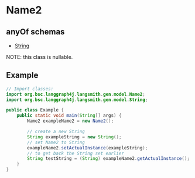 

# Name2

## anyOf schemas
* [String](String.md)

NOTE: this class is nullable.

## Example
```java
// Import classes:
import org.bsc.langgraph4j.langsmith.gen.model.Name2;
import org.bsc.langgraph4j.langsmith.gen.model.String;

public class Example {
    public static void main(String[] args) {
        Name2 exampleName2 = new Name2();

        // create a new String
        String exampleString = new String();
        // set Name2 to String
        exampleName2.setActualInstance(exampleString);
        // to get back the String set earlier
        String testString = (String) exampleName2.getActualInstance();
    }
}
```


